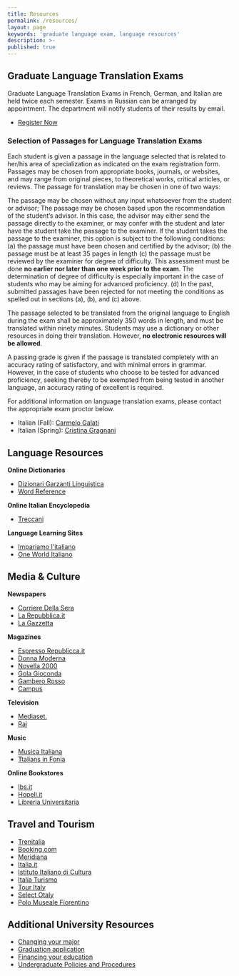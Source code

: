 ```yaml
---
title: Resources
permalink: /resources/
layout: page
keywords: 'graduate language exam, language resources'
description: >-
published: true
---
```

## Graduate Language Translation Exams
Graduate Language Translation Exams in French, German, and Italian are held twice each semester. Exams in Russian can be arranged by appointment. The department will notify students of their results by email.

- [Register Now](https://form.jotform.com/80604468472157)

### Selection of Passages for Language Translation Exams
Each student is given a passage in the language selected that is related to her/his area of specialization as indicated on the exam registration form. Passages may be chosen from appropriate books, journals, or websites, and may range from original pieces, to theoretical works, critical articles, or reviews. The passage for translation may be chosen in one of two ways:

The passage may be chosen without any input whatsoever from the student or advisor;
The passage may be chosen based upon the recommendation of the student’s advisor. In this case, the advisor may either send the passage directly to the examiner, or may confer with the student and later have the student take the passage to the examiner. If the student takes the passage to the examiner, this option is subject to the following conditions:
(a) the passage must have been chosen and certified by the advisor;
(b) the passage must be at least 35 pages in length
(c) the passage must be reviewed by the examiner for degree of difficulty. This assessment must be done **no earlier nor later than one week prior to the exam**. The determination of degree of difficulty is especially important in the case of students who may be aiming for advanced proficiency.
(d) In the past, submitted passages have been rejected for not meeting the conditions as spelled out in sections (a), (b), and (c) above.

The passage selected to be translated from the original language to English during the exam shall be approximately 350 words in length, and must be translated within ninety minutes. Students may use a dictionary or other resources in doing their translation. However, **no electronic resources will be allowed**. 

A passing grade is given if the passage is translated completely with an accuracy rating of satisfactory, and with minimal errors in grammar. However, in the case of students who choose to be tested for advanced proficiency, seeking thereby to be exempted from being tested in another language, an accuracy rating of excellent is required.

For additional information on language translation exams, please contact the appropriate exam proctor below.

- Italian (Fall): [Carmelo Galati](mailto:cgalati@temple.edu)
- Italian (Spring): [Cristina Gragnani](gragnani@temple.edu) 

## Language Resources

**Online Dictionaries**
- [Dizionari Garzanti Linguistica](www.garzantilinguistica.it)
- [Word Reference](www.wordreference.com)

**Online Italian Encyclopedia**
- [Treccani](www.treccani.it)

**Language Learning Sites**
- [Impariamo l'italiano](www.impariamoitaliano.com)
- [One World Italiano](www.oneworlditaliano.com)

## Media & Culture

**Newspapers**
- [Corriere Della Sera](www.corriere.it)  
- [La Repubblica.it](www.repubblica.it)
- [La Gazzetta](www.gazzetta.it)

**Magazines**
- [Espresso Republicca.it](www.espresso.republicca.it)
- [Donna Moderna](www.donnamoderna.com)
- [Novella 2000](www.novella2000.it)
- [Gola Gioconda](www.golagioconda.it)
- [Gambero Rosso](www.gamberorosso.it)
- [Campus](www.campus.it)

**Television**
- [Mediaset.](www.mediaset.it)
- [Rai](www.rai.it)

**Music**
- [Musica Italiana](www.musicaitaliana.com)
- [Ttalians in Fonia](www.italiansinfonia.com/stations.htm)

**Online Bookstores**
- [Ibs.it](www.ibs.it)
- [Hopeli.it](www.hoepli.it)
- [Libreria Universitaria](www.libreriauniversitaria.it)

## Travel and Tourism
- [Trenitalia](www.trenitalia.com)
- [Booking.com](www.booking.com)
- [Meridiana](www.meridiana.it)
- [Italia.it](www.italia.it)
- [Istituto Italiano di Cultura](www.iicwashington.esteri.it/IIC_Washington)
- [Italia Turismo](www.italiaturismo.com)
- [Tour Italy](www.touritaly.org)
- [Select Otaly](www.selectitaly.com)
- [Polo Museale Fiorentino](www.polomuseale.firenze.it)

## Additional University Resources
- [Changing your major](http://www.temple.edu/studentaffairs/orientation/freshman-orientation/changing-your-major.asp)
- [Graduation application](http://www.temple.edu/registrar/students/graduation/)
- [Financing your education](http://sfs.temple.edu/)
- [Undergraduate Policies and Procedures](http://bulletin.temple.edu/undergraduate/academic-policies/)
